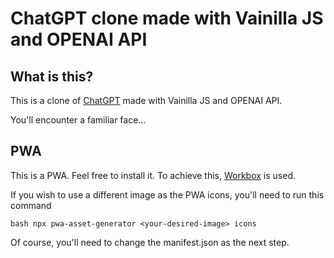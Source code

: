 ﻿# ChatGPT clone made with Vainilla JS and OPENAI API

## What is this?

This is a clone of [ChatGPT](https://chat.openai.com/chat) made with Vainilla JS and OPENAI API.

You'll encounter a familiar face...

## PWA 

This is a PWA. Feel free to install it. To achieve this, [Workbox](https://developer.chrome.com/docs/workbox/) is used. 

If you wish to use a different image as the PWA icons, you'll need to run this command

`bash
npx pwa-asset-generator <your-desired-image> icons 
`

Of course, you'll need to change the manifest.json as the next step. 

